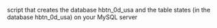 script that creates the database hbtn_0d_usa and the table states (in the database hbtn_0d_usa) on your MySQL server

